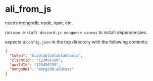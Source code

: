 # ali_from_js
needs mongodb, node, npm, etc.

run `npm install discord.js mongoose canvas` to install dependencies.

expects a `config.json` in the top directory with the following contents:
```json
{
  "token": "blablablablablablabla",
  "clientId": "123456789",
  "guildId": "123456789",
  "mongoURI": "mongodb:address"
}

```
